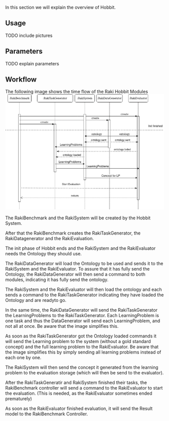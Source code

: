 In this section we will explain the overview of Hobbit. 

## Usage

TODO include pictures


## Parameters

TODO explain parameters

## Workflow 

The following image shows the time flow of the Raki Hobbit Modules
![Hobbit timing flow](../images/raki-hobbit-timing.drawio.png)

The RakiBenchmark and the RakiSystem will be created by the Hobbit System.

After that the RakiBenchmark creates the RakiTaskGenerator, the RakiDatagenerator and the RakiEvaluation.

The init phase of Hobbit ends and the RakiSystem and the RakiEvaluator needs the Ontology they should use.

The RakiDataGenerator will load the Ontology to be used and sends it to the RakiSystem and the RakiEvaluator.
To assure that it has fully send the Ontology, the RakiDataGenerator will then send a command to both modules, indicating it has fully send the ontology.

The RakiSystem and the RakiEvaluator will then load the ontology and each sends a command to 
the RakiTaskGenerator indicating they have loaded the Ontology and are readyto go.

In the same time, the RakiDataGenerator will send the RakiTaskGenerator the LearningProblems to the RakiTaskGenerator.
Each LearningProblem is one task and thus the DataGenerator will send each LearningProblem, and not all at once.
Be aware that the image simplifies this.

As soon as the RakiTaskGenerator got the Ontology loaded commands it will send the 
Learning problem to the system (without a gold standard concept) and the full learning problem to the RakiEvaluator.
Be aware that the image simplifies this by simply sending all learning problems instead of each one by one.

The RakiSystem will then send the concept it generated from the learning problem to the evaluation storage (which will then be send to the evaluator).

After the RakiTaskGeneratir and RakiSystem finished their tasks, the RakiBenchmark controller will send a command
to the RakiEvaluator to start the evaluation. (This is needed, as the RakiEvaluator sometimes ended prematurely)

As soon as the RakiEvaluator finished evaluation, it will send the Result model to the RakiBenchmark Controller.

